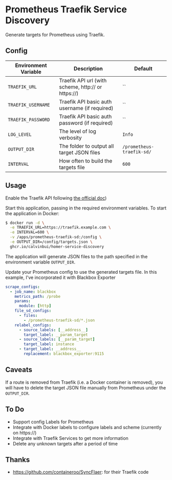 # Prometheus Traefik Service Discovery

Generate targets for Prometheus using Traefik.

## Config

| Environment Variable | Description                                        | Default                   |
|----------------------|----------------------------------------------------|---------------------------|
| `TRAEFIK_URL`        | Traefik API url (with scheme, http:// or https://) | ``                        |
| `TRAEFIK_USERNAME`   | Traefik API basic auth username (if required)      | ``                        |
| `TRAEFIK_PASSWORD`   | Traefik API basic auth password (if required)      | ``                        |
| `LOG_LEVEL`          | The level of log verbosity                         | `Info`                    |
| `OUTPUT_DIR`         | The folder to output all target JSON files         | `/prometheus-traefik-sd/` |
| `INTERVAL`           | How often to build the targets file                | `600`                     |

## Usage

Enable the Traefik API following [the official doc](https://doc.traefik.io/traefik/operations/api/))

Start this application, passing in the required environment variables. To start the application in Docker:

```bash
$ docker run -d \
  -e TRAEFIK_URL=https://traefik.example.com \
  -e INTERVAL=600 \
  -v /apps/prometheus-traefik-sd:/config \
  -e OUTPUT_DIR=/config/targets.json \
  ghcr.io/calvinbui/homer-service-discovery
```

The application will generate JSON files to the path specified in the environment variable `OUTPUT_DIR`.

Update your Prometheus config to use the generated targets file. In this example, I've incorporated it with Blackbox Exporter

```yaml
scrape_configs:
  - job_name: blackbox
    metrics_path: /probe
    params:
      module: [http]
    file_sd_configs:
      - files:
        - /prometheus-traefik-sd/*.json
    relabel_configs:
      - source_labels: [__address__]
        target_label: __param_target
      - source_labels: [__param_target]
        target_label: instance
      - target_label: __address__
        replacement: blackbox_exporter:9115
```

## Caveats

If a route is removed from Traefik (i.e. a Docker container is removed), you will have to delete the target JSON file manually from Prometheus under the `OUTPUT_DIR`.

## To Do

- Support config Labels for Prometheus
- Integrate with Docker labels to configure labels and scheme (currently on https://)
- Integrate with Traefik Services to get more information
- Delete any unknown targets after a period of time

## Thanks

- https://github.com/containeroo/SyncFlaer: for their Traefik code
